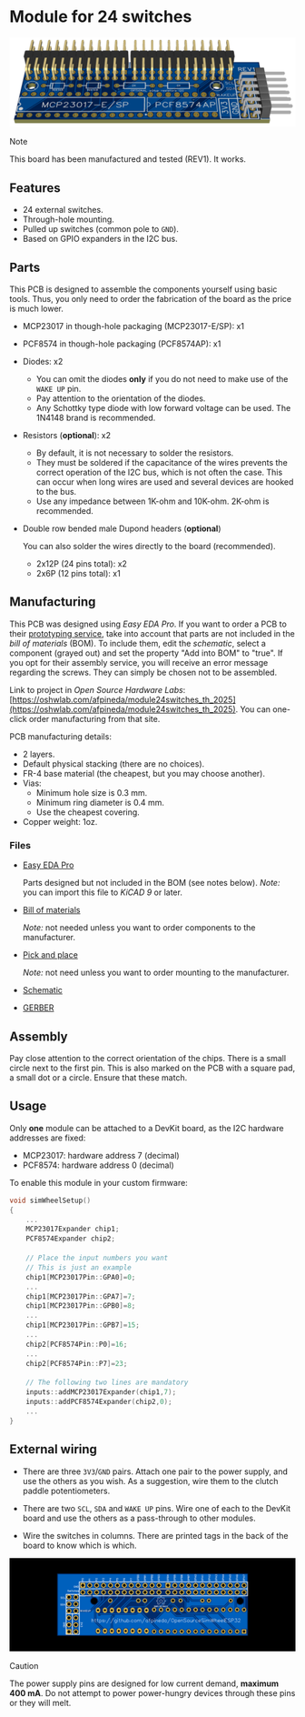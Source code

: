 # Module for 24 switches

![Module for 24 switches (through-hole)](./Module24Switches_TH_2025-3D.png)

> [!NOTE]
> This board has been manufactured and tested (REV1).
> It works.

## Features

- 24 external switches.
- Through-hole mounting.
- Pulled up switches (common pole to `GND`).
- Based on GPIO expanders in the I2C bus.

## Parts

This PCB is designed to assemble the components yourself using basic tools.
Thus, you only need to order the fabrication of the board as the price is much lower.

- MCP23017 in though-hole packaging (MCP23017-E/SP): x1
- PCF8574 in though-hole packaging (PCF8574AP): x1
- Diodes: x2

  - You can omit the diodes **only** if you do not need to make use of the `WAKE UP` pin.
  - Pay attention to the orientation of the diodes.
  - Any Schottky type diode with low forward voltage can be used.
    The 1N4148 brand is recommended.

- Resistors (**optional**): x2

  - By default, it is not necessary to solder the resistors.
  - They must be soldered if the capacitance of the wires prevents the correct operation of the I2C bus,
    which is not often the case.
    This can occur when long wires are used and several devices are hooked to the bus.
  - Use any impedance between 1K-ohm and 10K-ohm.
    2K-ohm is recommended.

- Double row bended male Dupond headers (**optional**)

  You can also solder the wires directly to the board (recommended).

  - 2x12P (24 pins total): x2
  - 2x6P (12 pins total): x1

## Manufacturing

This PCB was designed using *Easy EDA Pro*.
If you want to order a PCB to their
[prototyping service](https://jlcpcb.com/?href=easyeda-home),
take into account that parts are not included in the *bill of materials* (BOM).
To include them, edit the *schematic*, select a component (grayed out) and
set the property "Add into BOM" to "true".
If you opt for their assembly service,
you will receive an error message regarding the screws.
They can simply be chosen not to be assembled.

Link to project in *Open Source Hardware Labs*:
[https://oshwlab.com/afpineda/module24switches_th_2025](https://oshwlab.com/afpineda/module24switches_th_2025).
You can one-click order manufacturing from that site.

PCB manufacturing details:

- 2 layers.
- Default physical stacking (there are no choices).
- FR-4 base material (the cheapest, but you may choose another).
- Vias:
  - Minimum hole size is 0.3 mm.
  - Minimum ring diameter is 0.4 mm.
  - Use the cheapest covering.
- Copper weight: 1oz.

### Files

- [Easy EDA Pro](./Module24Switches_TH_2025.epro)

  Parts designed but not included in the BOM (see notes below).
  *Note:* you can import this file to *KiCAD 9* or later.

- [Bill of materials](./Module24Switches_TH_2025-BOM.csv)

  *Note:* not needed unless you want to order components to the manufacturer.

- [Pick and place](./Module24Switches_TH_2025-PickAndPlace.csv)

  *Note:* not need unless you want to order mounting to the manufacturer.

- [Schematic](./Module24Switches_TH_2025.pdf)

- [GERBER](./Module24Switches_TH_2025-Gerber.zip)

## Assembly

Pay close attention to the correct orientation of the chips.
There is a small circle next to the first pin.
This is also marked on the PCB with a square pad, a small dot or a circle.
Ensure that these match.

## Usage

Only **one** module can be attached to a DevKit board,
as the I2C hardware addresses are fixed:

- MCP23017: hardware address 7 (decimal)
- PCF8574: hardware address 0 (decimal)

To enable this module in your custom firmware:

```c++
void simWheelSetup()
{
    ...
    MCP23017Expander chip1;
    PCF8574Expander chip2;

    // Place the input numbers you want
    // This is just an example
    chip1[MCP23017Pin::GPA0]=0;
    ...
    chip1[MCP23017Pin::GPA7]=7;
    chip1[MCP23017Pin::GPB0]=8;
    ...
    chip1[MCP23017Pin::GPB7]=15;
    ...
    chip2[PCF8574Pin::P0]=16;
    ...
    chip2[PCF8574Pin::P7]=23;

    // The following two lines are mandatory
    inputs::addMCP23017Expander(chip1,7);
    inputs::addPCF8574Expander(chip2,0);
    ...
}
```

## External wiring

- There are three `3V3`/`GND` pairs.
  Attach one pair to the power supply,
  and use the others as you wish.
  As a suggestion, wire them to the clutch paddle potentiometers.

- There are two `SCL`, `SDA` and `WAKE UP` pins.
  Wire one of each to the DevKit board and
  use the others as a pass-through to other modules.

- Wire the switches in columns.
  There are printed tags in the back of the board to know which is which.

![Pinout](./Module24Switches_TH_2025-back.png)

> [!CAUTION]
> The power supply pins are designed for low current demand,
> **maximum 400 mA**.
> Do not attempt to power power-hungry devices
> through these pins or they will melt.
